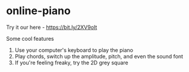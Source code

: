 # online-piano

Try it our here - https://bit.ly/2XV9oIt

Some cool features

1. Use your computer's keyboard to play the piano
2. Play chords, switch up the amplitude, pitch, and even the sound font
3. If you're feeling freaky, try the 2D grey square
